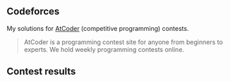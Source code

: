 ## Codeforces

My solutions for [AtCoder](https://atcoder.jp/) (competitive programming) contests.

> AtCoder is a programming contest site for anyone from beginners to experts. We hold weekly programming contests online.

## Contest results

